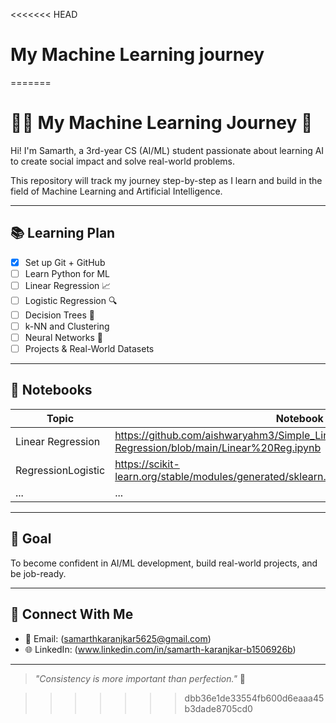 <<<<<<< HEAD
# My Machine Learning journey
=======

# 👨‍💻 My Machine Learning Journey 🚀

Hi! I'm Samarth, a 3rd-year CS (AI/ML) student passionate about learning AI to create social impact and solve real-world problems.

This repository will track my journey step-by-step as I learn and build in the field of Machine Learning and Artificial Intelligence.

---

## 📚 Learning Plan

- [x] Set up Git + GitHub
- [ ] Learn Python for ML
- [ ] Linear Regression 📈
- [ ] Logistic Regression 🔍
- [ ] Decision Trees 🌳
- [ ] k-NN and Clustering
- [ ] Neural Networks 🔬
- [ ] Projects & Real-World Datasets

---

## 📁 Notebooks

| Topic               | Notebook Link |
|--------------------|----------------|
| Linear Regression  | https://github.com/aishwaryahm3/Simple_Linear-Regression/blob/main/Linear%20Reg.ipynb   |
| RegressionLogistic | https://scikit-learn.org/stable/modules/generated/sklearn.linear_model.LogisticRegression.html#  |
| ...                | ...            |

---

## 🧠 Goal

To become confident in AI/ML development, build real-world projects, and be job-ready.

---

## 🔗 Connect With Me

- 📧 Email: (samarthkaranjkar5625@gmail.com)
- 🌐 LinkedIn: (www.linkedin.com/in/samarth-karanjkar-b1506926b)

---
> *"Consistency is more important than perfection."* 💪

>>>>>>> dbb36e1de33554fb600d6eaaa45b3dade8705cd0

